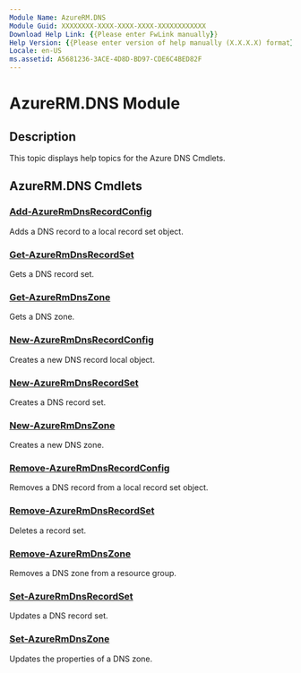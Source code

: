 ```yaml
---
Module Name: AzureRM.DNS
Module Guid: XXXXXXXX-XXXX-XXXX-XXXX-XXXXXXXXXXXX
Download Help Link: {{Please enter FwLink manually}}
Help Version: {{Please enter version of help manually (X.X.X.X) format}}
Locale: en-US
ms.assetid: A5681236-3ACE-4D8D-BD97-CDE6C4BED82F
---
```


# AzureRM.DNS Module
## Description
This topic displays help topics for the Azure DNS Cmdlets. 

## AzureRM.DNS Cmdlets
### [Add-AzureRmDnsRecordConfig](./Add-AzureRmDnsRecordConfig.md)
Adds a DNS record to a local record set object.


### [Get-AzureRmDnsRecordSet](./Get-AzureRmDnsRecordSet.md)
Gets a DNS record set.


### [Get-AzureRmDnsZone](./Get-AzureRmDnsZone.md)
Gets a DNS zone.


### [New-AzureRmDnsRecordConfig](./New-AzureRmDnsRecordConfig.md)
Creates a new DNS record local object.


### [New-AzureRmDnsRecordSet](./New-AzureRmDnsRecordSet.md)
Creates a DNS record set.


### [New-AzureRmDnsZone](./New-AzureRmDnsZone.md)
Creates a new DNS zone.


### [Remove-AzureRmDnsRecordConfig](./Remove-AzureRmDnsRecordConfig.md)
Removes a DNS record from a local record set object.


### [Remove-AzureRmDnsRecordSet](./Remove-AzureRmDnsRecordSet.md)
Deletes a record set.


### [Remove-AzureRmDnsZone](./Remove-AzureRmDnsZone.md)
Removes a DNS zone from a resource group.


### [Set-AzureRmDnsRecordSet](./Set-AzureRmDnsRecordSet.md)
Updates a DNS record set.


### [Set-AzureRmDnsZone](./Set-AzureRmDnsZone.md)
Updates the properties of a DNS zone.




